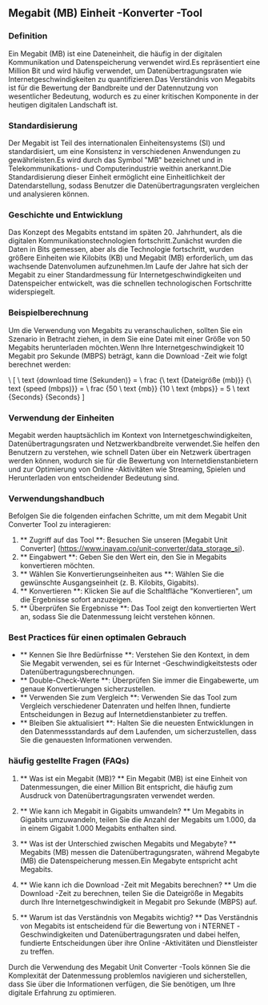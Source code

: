 ## Megabit (MB) Einheit -Konverter -Tool

### Definition
Ein Megabit (MB) ist eine Dateneinheit, die häufig in der digitalen Kommunikation und Datenspeicherung verwendet wird.Es repräsentiert eine Million Bit und wird häufig verwendet, um Datenübertragungsraten wie Internetgeschwindigkeiten zu quantifizieren.Das Verständnis von Megabits ist für die Bewertung der Bandbreite und der Datennutzung von wesentlicher Bedeutung, wodurch es zu einer kritischen Komponente in der heutigen digitalen Landschaft ist.

### Standardisierung
Der Megabit ist Teil des internationalen Einheitensystems (SI) und standardisiert, um eine Konsistenz in verschiedenen Anwendungen zu gewährleisten.Es wird durch das Symbol "MB" bezeichnet und in Telekommunikations- und Computerindustrie weithin anerkannt.Die Standardisierung dieser Einheit ermöglicht eine Einheitlichkeit der Datendarstellung, sodass Benutzer die Datenübertragungsraten vergleichen und analysieren können.

### Geschichte und Entwicklung
Das Konzept des Megabits entstand im späten 20. Jahrhundert, als die digitalen Kommunikationstechnologien fortschritt.Zunächst wurden die Daten in Bits gemessen, aber als die Technologie fortschritt, wurden größere Einheiten wie Kilobits (KB) und Megabit (MB) erforderlich, um das wachsende Datenvolumen aufzunehmen.Im Laufe der Jahre hat sich der Megabit zu einer Standardmessung für Internetgeschwindigkeiten und Datenspeicher entwickelt, was die schnellen technologischen Fortschritte widerspiegelt.

### Beispielberechnung
Um die Verwendung von Megabits zu veranschaulichen, sollten Sie ein Szenario in Betracht ziehen, in dem Sie eine Datei mit einer Größe von 50 Megabits herunterladen möchten.Wenn Ihre Internetgeschwindigkeit 10 Megabit pro Sekunde (MBPS) beträgt, kann die Download -Zeit wie folgt berechnet werden:

\ [
\ text {download time (Sekunden)} = \ frac {\ text {Dateigröße (mb)}} {\ text {speed (mbps)}} = \ frac {50 \ text {mb}} {10 \ text {mbps}} = 5 \ text {Seconds} {Seconds}
\]

### Verwendung der Einheiten
Megabit werden hauptsächlich im Kontext von Internetgeschwindigkeiten, Datenübertragungsraten und Netzwerkbandbreite verwendet.Sie helfen den Benutzern zu verstehen, wie schnell Daten über ein Netzwerk übertragen werden können, wodurch sie für die Bewertung von Internetdienstanbietern und zur Optimierung von Online -Aktivitäten wie Streaming, Spielen und Herunterladen von entscheidender Bedeutung sind.

### Verwendungshandbuch
Befolgen Sie die folgenden einfachen Schritte, um mit dem Megabit Unit Converter Tool zu interagieren:
1. ** Zugriff auf das Tool **: Besuchen Sie unseren [Megabit Unit Converter] (https://www.inayam.co/unit-converter/data_storage_si).
2. ** Eingabwert **: Geben Sie den Wert ein, den Sie in Megabits konvertieren möchten.
3. ** Wählen Sie Konvertierungseinheiten aus **: Wählen Sie die gewünschte Ausgangseinheit (z. B. Kilobits, Gigabits).
4. ** Konvertieren **: Klicken Sie auf die Schaltfläche "Konvertieren", um die Ergebnisse sofort anzuzeigen.
5. ** Überprüfen Sie Ergebnisse **: Das Tool zeigt den konvertierten Wert an, sodass Sie die Datenmessung leicht verstehen können.

### Best Practices für einen optimalen Gebrauch
- ** Kennen Sie Ihre Bedürfnisse **: Verstehen Sie den Kontext, in dem Sie Megabit verwenden, sei es für Internet -Geschwindigkeitstests oder Datenübertragungsberechnungen.
- ** Double-Check-Werte **: Überprüfen Sie immer die Eingabewerte, um genaue Konvertierungen sicherzustellen.
- ** Verwenden Sie zum Vergleich **: Verwenden Sie das Tool zum Vergleich verschiedener Datenraten und helfen Ihnen, fundierte Entscheidungen in Bezug auf Internetdienstanbieter zu treffen.
- ** Bleiben Sie aktualisiert **: Halten Sie die neuesten Entwicklungen in den Datenmessstandards auf dem Laufenden, um sicherzustellen, dass Sie die genauesten Informationen verwenden.

### häufig gestellte Fragen (FAQs)

1. ** Was ist ein Megabit (MB)? **
Ein Megabit (MB) ist eine Einheit von Datenmessungen, die einer Million Bit entspricht, die häufig zum Ausdruck von Datenübertragungsraten verwendet werden.

2. ** Wie kann ich Megabit in Gigabits umwandeln? **
Um Megabits in Gigabits umzuwandeln, teilen Sie die Anzahl der Megabits um 1.000, da in einem Gigabit 1.000 Megabits enthalten sind.

3. ** Was ist der Unterschied zwischen Megabits und Megabyte? **
Megabits (MB) messen die Datenübertragungsraten, während Megabyte (MB) die Datenspeicherung messen.Ein Megabyte entspricht acht Megabits.

4. ** Wie kann ich die Download -Zeit mit Megabits berechnen? **
Um die Download -Zeit zu berechnen, teilen Sie die Dateigröße in Megabits durch Ihre Internetgeschwindigkeit in Megabit pro Sekunde (MBPS) auf.

5. ** Warum ist das Verständnis von Megabits wichtig? **
Das Verständnis von Megabits ist entscheidend für die Bewertung von i NTERNET -Geschwindigkeiten und Datenübertragungsraten und dabei helfen, fundierte Entscheidungen über ihre Online -Aktivitäten und Dienstleister zu treffen.

Durch die Verwendung des Megabit Unit Converter -Tools können Sie die Komplexität der Datenmessung problemlos navigieren und sicherstellen, dass Sie über die Informationen verfügen, die Sie benötigen, um Ihre digitale Erfahrung zu optimieren.